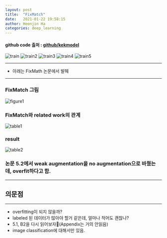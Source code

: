 ```yaml
---
layout: post
title:  "FixMatch"
date:   2021-01-22 19:58:15
author: Heonjin Ha
categories: deep_learning
---
```

#### github code 출처 : [github/kekmodel](https://github.com/kekmodel/FixMatch-pytorch)

![train](https://i.imgur.com/Ntg3iFT.png)
![train2](https://i.imgur.com/mhYEncs.png)
![train3](https://i.imgur.com/JbloXr0.png)
![train4](https://i.imgur.com/YjjjTJf.png)
![train5](https://i.imgur.com/mwP4I7m.png)

---
* 아래는 FixMath 논문에서 발췌
---
### FixMatch 그림
![figure1](https://d3i71xaburhd42.cloudfront.net/f51eb37e80fa5b146340d120acb9fc72e5b1d03d/2-Figure1-1.png)

### FixMatch와 related work의 관계
![table1](https://d3i71xaburhd42.cloudfront.net/f51eb37e80fa5b146340d120acb9fc72e5b1d03d/5-Table1-1.png)

### result
![table2](https://d3i71xaburhd42.cloudfront.net/f51eb37e80fa5b146340d120acb9fc72e5b1d03d/6-Table2-1.png)

### 논문 5.2에서 weak augmentation을 no augmentation으로 바꿨는데, overfit하다고 함.

---
## 의문점
---
* overfitting이 되지 않을까?
* labeled 된 데이터가 많아야 할거 같은데, 얼마나 적어도 괜찮나?
* 5.1, B2을 다시 읽어보자(Appendix는 거의 안읽음)
* image classification에 대해서만 있음.